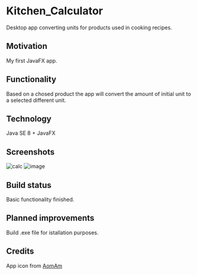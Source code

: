 # Kitchen_Calculator
Desktop app converting units for products used in cooking recipes.

## Motivation
My first JavaFX app.

## Functionality
Based on a chosed product the app will convert the amount of initial unit to a selected different unit.

## Technology
Java SE 8 + JavaFX

## Screenshots
![calc](https://user-images.githubusercontent.com/49813577/56856056-047cca80-6953-11e9-82f7-004e5537e9bc.png)
![image](https://user-images.githubusercontent.com/49813577/56856064-3ee66780-6953-11e9-8def-dd18e52127cc.png)

## Build status
Basic functionality finished.

## Planned improvements
Build .exe file for istallation purposes.

## Credits
App icon from [AomAm](https://www.iconfinder.com/aomam.ss)
